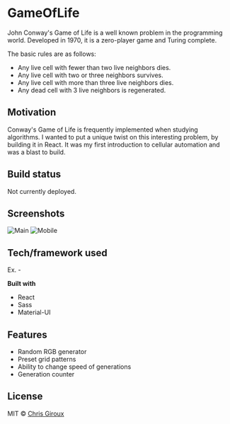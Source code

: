 # GameOfLife

John Conway's Game of Life is a well known problem in the programming world. Developed in 1970, it is a zero-player game and Turing complete. 

The basic rules are as follows:

- Any live cell with fewer than two live neighbors dies.
- Any live cell with two or three neighbors survives.
- Any live cell with more than three live neighbors dies.
- Any dead cell with 3 live neighbors is regenerated.

## Motivation

Conway's Game of Life is frequently implemented when studying algorithms. I wanted to put a unique twist on this interesting problem, by building it in React. It was my first introduction to cellular automation and was a blast to build.  

## Build status

Not currently deployed.
 
## Screenshots
![Main](https://user-images.githubusercontent.com/59579733/92647797-7b9bd000-f2b6-11ea-833b-0766ee7412a1.png)
![Mobile](https://user-images.githubusercontent.com/59579733/92648141-febd2600-f2b6-11ea-99c6-1462e3147a90.png)

## Tech/framework used
Ex. -

<b>Built with</b>
- React
- Sass
- Material-UI

## Features

- Random RGB generator
- Preset grid patterns
- Ability to change speed of generations
- Generation counter



## License

MIT © [Chris Giroux]()
